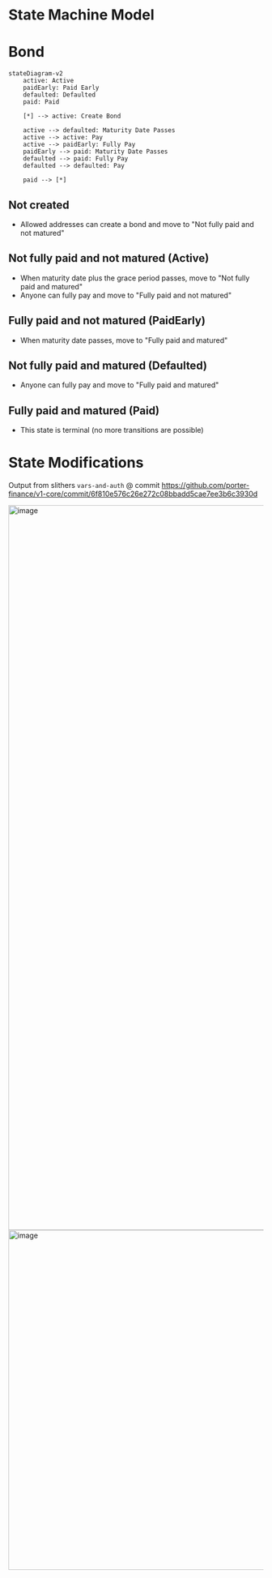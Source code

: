# State Machine Model

# Bond

```mermaid
stateDiagram-v2
    active: Active
    paidEarly: Paid Early
    defaulted: Defaulted
    paid: Paid

    [*] --> active: Create Bond

    active --> defaulted: Maturity Date Passes
    active --> active: Pay
    active --> paidEarly: Fully Pay
    paidEarly --> paid: Maturity Date Passes
    defaulted --> paid: Fully Pay
    defaulted --> defaulted: Pay

    paid --> [*]
```

## Not created

- Allowed addresses can create a bond and move to "Not fully paid and not matured"

## Not fully paid and not matured (Active)

- When maturity date plus the grace period passes, move to "Not fully paid and matured"
- Anyone can fully pay and move to "Fully paid and not matured"

## Fully paid and not matured (PaidEarly)

- When maturity date passes, move to "Fully paid and matured"

## Not fully paid and matured (Defaulted)

- Anyone can fully pay and move to "Fully paid and matured"

## Fully paid and matured (Paid)

- This state is terminal (no more transitions are possible)

# State Modifications

Output from slithers `vars-and-auth` @ commit https://github.com/porter-finance/v1-core/commit/6f810e576c26e272c08bbadd5cae7ee3b6c3930d

<img width="1431" alt="image" src="https://user-images.githubusercontent.com/15036618/159794711-3c244724-ca4b-49a6-b515-c69a5c6ec0e6.png">

<img width="671" alt="image" src="https://user-images.githubusercontent.com/15036618/159794739-1fc7f812-93e1-42fc-8313-523a09b978cd.png">
